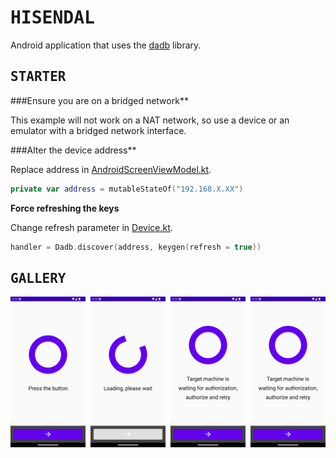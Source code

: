 # <samp>HISENDAL</samp>

Android application that uses the [dadb](https://github.com/mobile-dev-inc/dadb) library.

## <samp>STARTER</samp>

###Ensure you are on a bridged network**

This example will not work on a NAT network, so use a device or an emulator with a bridged network interface.

###Alter the device address**

Replace address in [AndroidScreenViewModel.kt](app/src/main/java/com/example/hisendal/AndroidScreenViewModel.kt).

```kotlin
private var address = mutableStateOf("192.168.X.XX")
```

**Force refreshing the keys**

Change refresh parameter in [Device.kt](app/src/main/java/com/example/hisendal/Device.kt).

```kotlin
handler = Dadb.discover(address, keygen(refresh = true))
```

## <samp>GALLERY</samp>

<img src="assets/img1.png" width="23.875%"/><img src="assets/none.png" width="1.5%"/><img src="assets/img2.png" width="23.875%"/><img src="assets/none.png" width="1.5%"/><img src="assets/img3.png" width="23.875%"/><img src="assets/none.png" width="1.5%"/><img src="assets/img3.png" width="23.875%"/>
